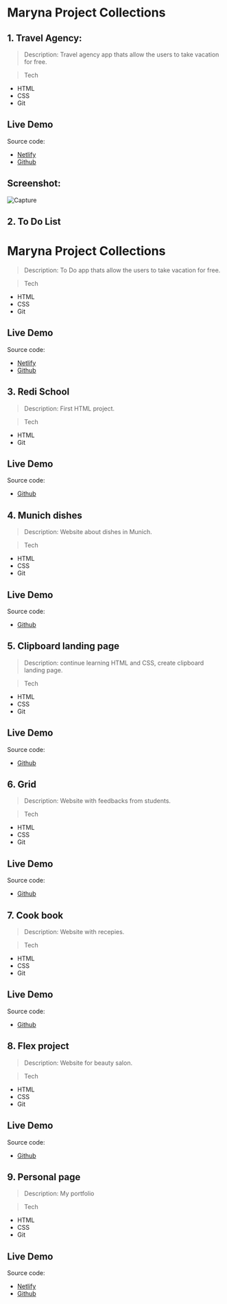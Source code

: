 # Maryna Project Collections


## 1. Travel Agency:
>Description: Travel agency app thats allow the users to take vacation for free.

>Tech

- HTML
- CSS
- Git


## Live Demo
Source code: 

- [Netlify](https://maryna-travel-new.netlify.app/)
- [Github](https://github.com/Maryna-Yarotska/travel)




## Screenshot:
![Capture](https://user-images.githubusercontent.com/116878426/198981532-8c15d87d-1239-4e6d-ba12-bb13738be012.PNG)

## 2. To Do List

# Maryna Project Collections


>Description: To Do app thats allow the users to take vacation for free.

>Tech

- HTML
- CSS
- Git


## Live Demo
Source code: 

- [Netlify](https://maryna-travel-new.netlify.app/)
- [Github](https://github.com/Maryna-Yarotska/travel)



## 3. Redi School
>Description: First HTML project.

>Tech

- HTML
- Git


## Live Demo
Source code: 


- [Github](https://github.com/Maryna-Yarotska/First-project-HTML)


## 4. Munich dishes

>Description: Website about dishes in Munich.

>Tech

- HTML
- CSS
- Git


## Live Demo
Source code: 

- [Github](https://github.com/Maryna-Yarotska/Munich-dishes)


## 5. Clipboard landing page

>Description: continue learning HTML and CSS, create clipboard landing page.

>Tech

- HTML
- CSS
- Git


## Live Demo
Source code: 

- [Github](https://github.com/Maryna-Yarotska/Clipboard)


## 6. Grid

>Description: Website with feedbacks from students.

>Tech

- HTML
- CSS
- Git

## Live Demo
Source code: 

- [Github](https://github.com/Maryna-Yarotska/Grid-project)


## 7. Cook book

>Description: Website with recepies.

>Tech

- HTML
- CSS
- Git

## Live Demo
Source code: 

- [Github](https://github.com/Maryna-Yarotska/Cookbook)

## 8. Flex project

>Description: Website for beauty salon.

>Tech

- HTML
- CSS
- Git

## Live Demo
Source code: 

- [Github](https://github.com/Maryna-Yarotska/Class-project-with-flex-)


## 9. Personal page


>Description: My portfolio

>Tech

- HTML
- CSS
- Git


## Live Demo
Source code: 

- [Netlify](https://personal-page-maryna.netlify.app/)
- [Github](https://github.com/Maryna-Yarotska/Personal-page)












